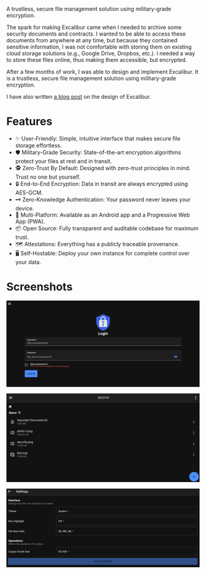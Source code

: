 A trustless, secure file management solution using military-grade encryption.

The spark for making Excalibur came when I needed to archive some security documents and contracts. I wanted to be able to access these documents from anywhere at any time, but because they contained sensitive information, I was not comfortable with storing them on existing cloud storage solutions (e.g., Google Drive, Dropbox, etc.). I needed a way to store these files online, thus making them accessible, but encrypted.

After a few months of work, I was able to design and implement Excalibur. It is a trustless, secure file management solution using military-grade encryption.

I have also written [a blog post](/blog/2025-10-04/designing-a-zero-trust-secure-file-manager) on the design of Excalibur.

# Features

- ✨ User-Friendly: Simple, intuitive interface that makes secure file storage effortless.
- 🛡️ Military-Grade Security: State-of-the-art encryption algorithms protect your files at rest and in transit.
- 🕵️ Zero-Trust By Default: Designed with zero-trust principles in mind. Trust no one but yourself.
- 🔒 End-to-End Encryption: Data in transit are always encrypted using AES-GCM.
- 🗝️ Zero-Knowledge Authentication: Your password never leaves your device.
- 📱 Multi-Platform: Available as an Android app and a Progressive Web App (PWA).
- 📦 Open Source: Fully transparent and auditable codebase for maximum trust.
- 🗺️ Attestations: Everything has a publicly traceable provenance.
- 🖥️ Self-Hostable: Deploy your own instance for complete control over your data.

# Screenshots

![Login](https://raw.githubusercontent.com/PhotonicGluon/Excalibur/refs/heads/main/screenshots/login.png)

![Explorer](https://raw.githubusercontent.com/PhotonicGluon/Excalibur/refs/heads/main/screenshots/explorer.png)

![Settings](https://raw.githubusercontent.com/PhotonicGluon/Excalibur/refs/heads/main/screenshots/settings.png)
